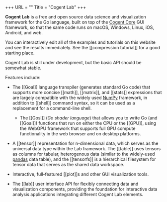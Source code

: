 +++
URL = ""
Title = "Cogent Lab"
+++

**Cogent Lab** is a free and open source data science and visualization framework for the Go language, built on top of the [Cogent Core](https://cogentcore.org/core) GUI framework, so that the same code runs on macOS, Windows, Linux, iOS, Android, and web.

You can interactively edit all of the examples and tutorials on this website and see the results immediately. See the [[compression tutorial]] for a good starting place.

Cogent Lab is still under development, but the basic API should be somewhat stable.

Features include:

* The [[Goal]] language transpiler (generates standard Go code) that supports more concise [[math]], [[matrix]], and [[stats]] expressions that are largely compatible with the widely used [NumPy](https://numpy.org/doc/stable/index.html) framework, in addition to [[shell]] command syntax, so it can be used as a replacement for a command-line shell.

    + The [[Gosl]] (_Go shader language_) that allows you to write Go (and [[Goal]]) functions that run on either the CPU or the [[GPU]], using the WebGPU framework that supports full GPU compute functionality in the web browser and on desktop platforms.

* A [[tensor]] representation for n-dimensional data, which serves as the universal data type within the Lab framework. The [[table]] uses tensors as columns for tabular, heterogenous data (similar to the widely-used [pandas](https://pandas.pydata.org/) data table), and the [[tensorfs]] is a hierarchical filesystem for tensor data that serves as the shared data workspace.

* Interactive, full-featured [[plot]]s and other GUI visualization tools.

* The [[lab]] user interface API for flexibly connecting data and visualization components, providing the foundation for interactive data analysis applications integrating different Cogent Lab elements.


